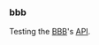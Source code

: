 <!-- [![aa-ag](https://circleci.com/gh/aa-ag/bbb.svg?style=shield)](https://circleci.com/gh/aa-ag/bbb) -->

### bbb

Testing the [BBB](https://www.bbb.org/)'s [API](https://developer.bbb.org/).
